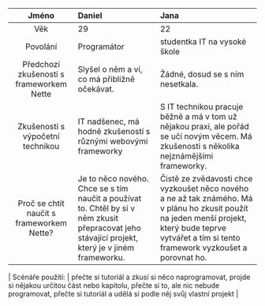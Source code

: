 |    Jméno   | Daniel | Jana |
|    :---:   | :---   | :--- |
|     Věk    |   29   |  22  |
|  Povolání  | 	Programátor | studentka IT na vysoké škole |
| Předchozí zkušenosti s frameworkem Nette | Slyšel o něm a ví, co má přibližně očekávat. | Žádné, dosud se s ním nesetkala. |
| Zkušenosti s výpočetní technikou | IT nadšenec, má hodně zkušeností s různými webovými frameworky | S IT technikou pracuje běžně a má v tom už nějakou praxi, ale pořád se učí novým věcem. Má zkušenosti s několika nejznámějšími frameworky. |
| Proč se chtít naučit s frameworkem Nette? | Je to něco nového. Chce se s tím naučit a používat to. Chtěl by si v něm zkusit přepracovat jeho stávající projekt, který je v jiném frameworku. | Čistě ze zvědavosti chce vyzkoušet něco nového a ne až tak známého. Má v plánu ho zkusit použít na jeden menší projekt, který bude teprve vytvářet a tím si tento framework vyzkoušet a porovnat ho. |

| Scénáře použití: | přečte si tutoriál a zkusí si něco naprogramovat, projde si nějakou určitou část nebo kapitolu, přečte si to, ale nic nebude programovat, přečte si tutoriál a udělá si podle něj svůj vlastní projekt |
